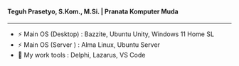 #### Teguh Prasetyo, S.Kom., M.Si. | Pranata Komputer Muda 
---

- ⚡ Main OS (Desktop) : Bazzite, Ubuntu Unity, Windows 11 Home SL
- ⚡ Main OS (Server ) : Alma Linux, Ubuntu Server
- 🌱 My work tools     : Delphi, Lazarus, VS Code
  
<!--
🔭 I’m currently working on "Pemerintah Kota Salatiga" 🌱 My work tools include Delphi, Lazarus, VS Code, Android Studio 🔭 My Database Expert Skill include MariaDB, MySQL, Postgres, SQLite, Firebird ⚡ My Favourite Server OS to work include Alma Linux, CentOS, Fedora Server, Ubuntu Server, Debian Server 😄 My Desktop OS include Fedora Workstation, Pop OS, Windows 11 Home
-->
 

<!--[![Typing SVG](https://readme-typing-svg.demolab.com/?lines=sedang+malas+ngoding)](https://git.io/typing-svg)

**teguhe/teguhe** is a ✨ _special_ ✨ repository because its `README.md` (this file) appears on your GitHub profile.
Here are some ideas to get you started:



- 👯 I’m looking to collaborate on ...
- 🤔 I’m looking for help with ...
- 💬 Ask me about ...
- 📫 How to reach me: ...
- 😄 Pronouns: ...
- ⚡ Fun fact: ...

.
[![App Platorm](https://doimages.nyc3.cdn.digitaloceanspaces.com/002Blog/0-BLOG-BANNERS/app_platform.png)](https://www.digitalocean.com/products/app-platform)



---

[![Top Langs](https://github-readme-stats-git-masterrstaa-rickstaa.vercel.app/api/top-langs/?username=teguhe&show_icons=true&theme=tokyonight&border_color=0D1117&bg_color=0D1115)](https://github.com/anuraghazra/github-readme-stats)
-->
